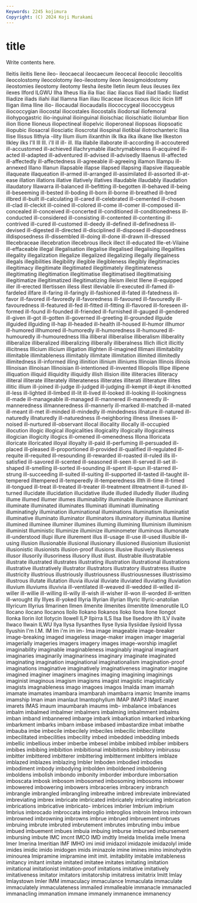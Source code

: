 ```yaml
---
Keywords: 2245 kojimura
Copyright: (C) 2024 Koji Murakami
---
```


# title

Write contents here.



Ileitis ileitis Ilene ileo- ileocaecal ileocaecum
ileocecal ileocolic ileocolitis ileocolostomy ileocolotomy ileo-ileostomy ileon ileosigmoidostomy ileostomies ileostomy
ileotomy Ilesha ilesite Iletin ileum ileus ileuses ilex ilexes Ilford
ILGWU Ilha Ilheus Ilia ilia Iliac iliac iliacus Iliad iliad
Iliadic Iliadist Iliadize iliads iliahi ilial Iliamna Ilian iliau Ilicaceae
ilicaceous ilicic ilicin Iliff Iligan ilima Iline ilio- iliocaudal iliocaudalis
iliococcygeal iliococcygeus iliococcygian iliocostal iliocostales iliocostalis iliodorsal iliofemoral iliohypogastric ilio-inguinal
ilioinguinal ilioischiac ilioischiatic iliolumbar Ilion ilion Ilione Ilioneus iliopectineal iliopelvic
ilioperoneal iliopsoas iliopsoatic iliopubic iliosacral iliosciatic ilioscrotal iliospinal iliotibial iliotrochanteric
Ilisa Ilise Ilissus Ilithyia -ility Ilium ilium ilixanthin ilk Ilka
ilka ilkane Ilke Ilkeston Ilkley ilks I'll Ill Ill. i'll
ill ill- ill. Illa illabile illaborate ill-according ill-accoutered ill-accustomed ill-achieved
illachrymable illachrymableness ill-acquired ill-acted ill-adapted ill-adventured ill-advised ill-advisedly Illaenus ill-affected
ill-affectedly ill-affectedness ill-agreeable ill-agreeing illamon Illampu ill-annexed Illano Illanun illapsable
illapse illapsed illapsing illapsive illaqueable illaqueate illaqueation ill-armed ill-arranged ill-assimilated
ill-assorted ill-at-ease illation illations illative illatively illatives illaudable illaudably illaudation
illaudatory Illawarra ill-balanced ill-befitting ill-begotten ill-behaved ill-being ill-beseeming ill-bested ill-boding
ill-born ill-borne ill-breathed ill-bred illbred ill-built ill-calculating ill-cared ill-celebrated ill-cemented
ill-chosen ill-clad ill-cleckit ill-coined ill-colored ill-come ill-comer ill-composed ill-concealed ill-conceived
ill-concerted ill-conditioned ill-conditionedness ill-conducted ill-considered ill-consisting ill-contented ill-contenting ill-contrived ill-cured
ill-customed ill-deedy ill-defined ill-definedness ill-devised ill-digested ill-directed ill-disciplined ill-disposed ill-disposedness
illdisposedness ill-dissembled ill-doing ill-done ill-drawn ill-dressed Illecebraceae illecebration illecebrous illeck
illect ill-educated Ille-et-Vilaine ill-effaceable illegal illegalisation illegalise illegalised illegalising illegalities
illegality illegalization illegalize illegalized illegalizing illegally illegalness illegals illegibilities illegibility
illegible illegibleness illegibly illegitimacies illegitimacy illegitimate illegitimated illegitimately illegitimateness illegitimating
illegitimation illegitimatise illegitimatised illegitimatising illegitimatize illegitimatized illegitimatizing illeism illeist Illene
ill-equipped iller ill-erected Illertissen illess illest illeviable ill-executed ill-famed ill-fardeled
illfare ill-faring ill-faringly ill-fashioned ill-fated ill-fatedness ill-favor ill-favored ill-favoredly ill-favoredness
ill-favoured ill-favouredly ill-favouredness ill-featured ill-fed ill-fitted ill-fitting ill-flavored ill-foreseen ill-formed
ill-found ill-founded ill-friended ill-furnished ill-gauged ill-gendered ill-given ill-got ill-gotten ill-governed
ill-greeting ill-grounded illguide illguided illguiding ill-hap ill-headed ill-health ill-housed ill-humor
illhumor ill-humored illhumored ill-humoredly ill-humoredness ill-humoured ill-humouredly ill-humouredness Illia illiberal
illiberalise illiberalism illiberality illiberalize illiberalized illiberalizing illiberally illiberalness Illich illicit
illicitly illicitness Illicium illicium illigation illighten ill-imagined Illimani illimitability illimitable
illimitableness illimitably illimitate illimitation illimited illimitedly illimitedness ill-informed illing illinition
illinium illiniums Illinoian Illinois illinois Illinoisan illinoisan Illinoisian ill-intentioned ill-invented
Illiopolis Illipe illipene illiquation illiquid illiquidity illiquidly illish illision illite
illiteracies illiteracy illiteral illiterate illiterately illiterateness illiterates illiterati illiterature illites
illitic illium ill-joined ill-judge ill-judged ill-judging ill-kempt ill-kept ill-knotted ill-less
ill-lighted ill-limbed ill-lit ill-lived ill-looked ill-looking ill-lookingness ill-made ill-manageable ill-managed
ill-mannered ill-manneredly ill-manneredness illmanneredness ill-mannerly ill-marked ill-matched ill-mated ill-meant ill-met
ill-minded ill-mindedly ill-mindedness illnature ill-natured ill-naturedly illnaturedly ill-naturedness ill-neighboring illness
illnesses ill-noised ill-nurtured ill-observant illocal illocality illocally ill-occupied illocution illogic
illogical illogicalities illogicality illogically illogicalness illogician illogicity illogics ill-omened ill-omenedness
Illona Illoricata illoricate illoricated illoyal illoyalty ill-paid ill-perfuming ill-persuaded ill-placed
ill-pleased ill-proportioned ill-provided ill-qualified ill-regulated ill-requite ill-requited ill-resounding ill-rewarded ill-roasted
ill-ruled ills ill-satisfied ill-savored ill-scented ill-seasoned ill-seen ill-served ill-set ill-shaped
ill-smelling ill-sorted ill-sounding ill-spent ill-spun ill-starred ill-strung ill-succeeding ill-suited ill-suiting
ill-supported ill-tasted ill-taught ill-tempered illtempered ill-temperedly ill-temperedness illth ill-time ill-timed
ill-tongued ill-treat ill-treated ill-treater ill-treatment illtreatment ill-tuned ill-turned illucidate illucidation
illucidative illude illuded illudedly illuder illuding illume illumed illumer illumes
illuminability illuminable illuminance illuminant illuminate illuminated illuminates Illuminati illuminati illuminating
illuminatingly illumination illuminational illuminations illuminatism illuminatist illuminative illuminato illuminator illuminators
illuminatory illuminatus illumine illumined illuminee illuminer illumines illuming illumining Illuminism
illuminism illuminist Illuministic Illuminize illuminize illuminometer illuminous illumonate ill-understood illupi
illure illurement illus ill-usage ill-use ill-used illusible ill-using illusion illusionable
illusional illusionary illusioned illusionism illusionist illusionistic illusionists illusion-proof illusions illusive
illusively illusiveness illusor illusorily illusoriness illusory illust illust. illustrable illustratable
illustrate illustrated illustrates illustrating illustration illustrational illustrations illustrative illustratively illustrator
illustrators illustratory illustratress illustre illustricity illustrious illustriously illustriousness illustriousnesses illustrissimo
illustrous illutate illutation illuvia illuvial illuviate illuviated illuviating illuviation illuvium
illuviums illuvivia ill-ventilated ill-weaved ill-wedded ill-willed ill-willer ill-willie ill-willing ill-willy
ill-wish ill-wisher ill-won ill-worded ill-written ill-wrought illy Illyes ill-yoked Illyria
Illyrian illyrian Illyric Illyric-anatolian Illyricum Illyrius Ilmarinen Ilmen ilmenite ilmenites
ilmenitite ilmenorutile ILO Ilocano ilocano Ilocanos Iloilo Ilokano Ilokanos Iloko
Ilona Ilone Ilongot Ilonka Ilorin ilot Ilotycin Ilowell ILP Ilpirra
ILS Ilsa Ilse Ilsedore ilth ILV ilvaite Ilwaco Ilwain ILWU
Ilya Ilysa Ilysanthes Ilyse Ilysia Ilysiidae ilysioid Ilyssa Ilyushin I'm
I.M. IM Im i'm im im- Ima image imageable image-breaker
image-breaking imaged imageless image-maker imagen imager imagerial imagerially imageries imagers
imagery images image-worship imagilet imaginability imaginable imaginableness imaginably imaginal imaginant
imaginaries imaginarily imaginariness imaginary imaginate imaginated imaginating imagination imaginational imaginationalism
imagination-proof imaginations imaginative imaginatively imaginativeness imaginator imagine imagined imaginer imaginers
imagines imaging imagining imaginings imaginist imaginous imagism imagisms imagist imagistic
imagistically imagists imagnableness imago imagoes imagos Imalda imam imamah imamate
imamates imambara imambarah imambarra imamic Imamite imams imamship Iman iman
imanlaut Imantophyllum IMAP IMAP3 IMarE imaret imarets IMAS imaum imaumbarah
imaums imb- imbalance imbalances imbalm imbalmed imbalmer imbalmers imbalming imbalmment
imbalms imban imband imbannered imbarge imbark imbarkation imbarked imbarking imbarkment
imbarks imbarn imbase imbased imbastardize imbat imbathe imbauba imbe imbecile
imbecilely imbeciles imbecilic imbecilitate imbecilitated imbecilities imbecility imbed imbedded imbedding
imbeds imbellic imbellious imber imberbe imbesel imbibe imbibed imbiber imbibers
imbibes imbibing imbibition imbibitional imbibitions imbibitory imbirussu imbitter imbittered imbitterer
imbittering imbitterment imbitters imblaze imblazed imblazes imblazing Imbler Imboden imbodied
imbodies imbodiment imbody imbodying imbolden imboldened imboldening imboldens imbolish imbondo
imbonity imborder imbordure imborsation imboscata imbosk imbosom imbosomed imbosoming imbosoms
imbower imbowered imbowering imbowers imbraceries imbracery imbranch imbrangle imbrangled imbrangling
imbreathe imbred imbreviate imbreviated imbreviating imbrex imbricate imbricated imbricately imbricating
imbrication imbrications imbricative imbricato- imbrices imbrier Imbrium imbrium Imbrius imbrocado
imbroccata imbroglio imbroglios imbroin Imbros imbrown imbrowned imbrowning imbrowns imbrue
imbrued imbruement imbrues imbruing imbrute imbruted imbrutement imbrutes imbruting imbu
imbue imbued imbuement imbues imbuia imbuing imburse imbursed imbursement imbursing
imbute IMC imcnt IMCO IMD imdtly Imelda Imelida imelle Imena
Imer Imerina Imeritian IMF IMHO imi imid imidazol imidazole imidazolyl
imide imides imidic imido imidogen imids iminazole imine imines imino
iminohydrin iminourea Imipramine imipramine imit imit. imitability imitable imitableness imitancy
imitant imitate imitated imitatee imitates imitating imitation imitational imitationist imitation-proof
imitations imitative imitatively imitativeness imitator imitators imitatorship imitatress imitatrix Imitt
Imlay Imlaystown Imler IMM immaculacy immaculance Immaculata immaculate immaculately immaculateness
immailed immalleable immanacle immanacled immanacling immanation immane immanely immanence immanency
